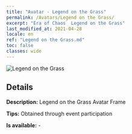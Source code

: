 ```yaml
---
title: "Avatar - Legend on the Grass"
permalink: /Avatars/Legend on the Grass/
excerpt: "Era of Chaos  Legend on the Grass"
last_modified_at: 2021-04-28
locale: en
ref: "Legend on the Grass.md"
toc: false
classes: wide
---
```

 ![Legend on the Grass](/images/a/avatarFrame_64.png)

## Details

 **Description:** Legend on the Grass Avatar Frame 

 **Tips:** Obtained through event participation 

 **Is available:**  - 

